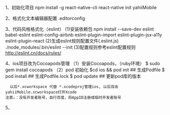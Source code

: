 1、初始化项目
    npm install -g react-native-cli
    react-native init yahiiMobile

2、格式化文本编辑器配置 .editorconfig

3、代码风格格式化（eslint）
  (1)安装依赖包
  npm install --save-dev eslint babel-eslint eslint-config-airbnb eslint-plugin-import eslint-plugin-jsx-a11y eslint-plugin-react
  (2)生成eslint规则配置文件(.eslint.js)
    ./node_modules/.bin/eslint --init
  (3)配置规则参考eslint配置规则
    http://eslint.cn/docs/rules/

4、ios项目改为Cocoapods管理
  （1）安装Cocoapods，（ruby环境）
      $ sudo gem install cocoapods
  （2）pod 初始化
      $cd ios && pod init ## 生成Podfile
      $ pod install ## 生成Podfile.lock
      $ pod update  ## 更新pod库的版本

      以后*.xcworkspace 代替 *.xcodeproj管理ios, 以后双击yahiiMobile.xcworkspace打开Xcode
    注意⚠️：没有开发者账号，自行百度，将AppID注册成临时开发者账号

5、
